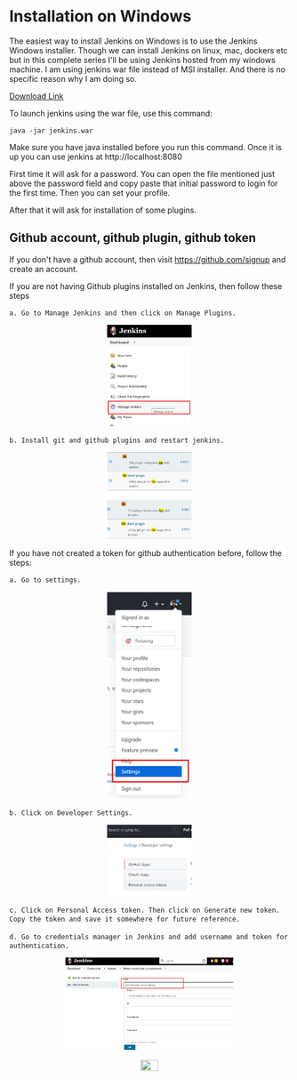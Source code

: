 # Installation on Windows

The easiest way to install Jenkins on Windows is to use the Jenkins Windows installer. Though we can install Jenkins on linux, mac, dockers etc but in this complete series I'll be using Jenkins hosted from my windows machine. I am using jenkins war file instead of MSI installer. And there is no specific reason why I am doing so. 

[Download Link](https://www.jenkins.io/download/)

To launch jenkins using the war file, use this command:

```
java -jar jenkins.war
```

Make sure you have java installed before you run this command. Once it is up you can use jenkins at http://localhost:8080

First time it will ask for a password. You can open the file mentioned just above the password field and copy paste that initial password to login for the first time. Then you can set your profile.

After that it will ask for installation of some plugins.


## Github account, github plugin, github token

If you don't have a github account, then visit https://github.com/signup and create an account.

If you are not having Github plugins installed on Jenkins, then follow these steps

    a. Go to Manage Jenkins and then click on Manage Plugins.

<p align="center">
    <img src="/images/manage_jenkins.png" width="30%" height="30%">
</p>

    b. Install git and github plugins and restart jenkins.

<p align="center">
    <img src="/images/git_plugin.png" width="30%" height="30%">
</p>

<p align="center">
<img src="/images/github_plugin.png" width="30%" height="30%">
</p>


If you have not created a token for github authentication before, follow the steps:

    a. Go to settings.

<p align="center">
<img src="/images/settings.png" width="30%" height="30%">
</p>

    b. Click on Developer Settings.

<p align="center">
<img src="/images/developer_settings.png" width="30%" height="30%">
</p>

    c. Click on Personal Access token. Then click on Generate new token. Copy the token and save it somewhere for future reference.

    d. Go to credentials manager in Jenkins and add username and token for authentication.
<p align="center">
<img src="/images/github_credentials.png" width="60%" height="60%">
</p>

<p align="center">
<a href="https://www.youtube.com/c/xtremeexcel?sub_confirmation=1"><img src="/images/subscribe.gif" width="25%" height="25%"></a>
</p>